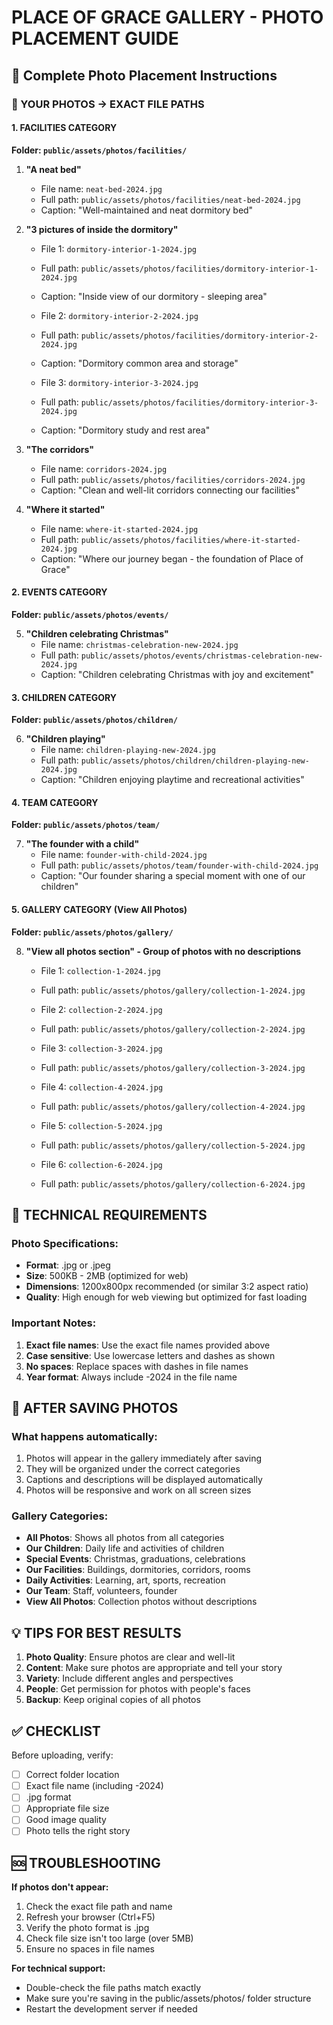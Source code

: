 # PLACE OF GRACE GALLERY - PHOTO PLACEMENT GUIDE

## 📸 Complete Photo Placement Instructions

### 🎯 YOUR PHOTOS → EXACT FILE PATHS

#### 1. FACILITIES CATEGORY
**Folder: `public/assets/photos/facilities/`**

1. **"A neat bed"**
   - File name: `neat-bed-2024.jpg`
   - Full path: `public/assets/photos/facilities/neat-bed-2024.jpg`
   - Caption: "Well-maintained and neat dormitory bed"

2. **"3 pictures of inside the dormitory"**
   - File 1: `dormitory-interior-1-2024.jpg`
   - Full path: `public/assets/photos/facilities/dormitory-interior-1-2024.jpg`
   - Caption: "Inside view of our dormitory - sleeping area"
   
   - File 2: `dormitory-interior-2-2024.jpg`
   - Full path: `public/assets/photos/facilities/dormitory-interior-2-2024.jpg`
   - Caption: "Dormitory common area and storage"
   
   - File 3: `dormitory-interior-3-2024.jpg`
   - Full path: `public/assets/photos/facilities/dormitory-interior-3-2024.jpg`
   - Caption: "Dormitory study and rest area"

3. **"The corridors"**
   - File name: `corridors-2024.jpg`
   - Full path: `public/assets/photos/facilities/corridors-2024.jpg`
   - Caption: "Clean and well-lit corridors connecting our facilities"

4. **"Where it started"**
   - File name: `where-it-started-2024.jpg`
   - Full path: `public/assets/photos/facilities/where-it-started-2024.jpg`
   - Caption: "Where our journey began - the foundation of Place of Grace"

#### 2. EVENTS CATEGORY
**Folder: `public/assets/photos/events/`**

5. **"Children celebrating Christmas"**
   - File name: `christmas-celebration-new-2024.jpg`
   - Full path: `public/assets/photos/events/christmas-celebration-new-2024.jpg`
   - Caption: "Children celebrating Christmas with joy and excitement"

#### 3. CHILDREN CATEGORY
**Folder: `public/assets/photos/children/`**

6. **"Children playing"**
   - File name: `children-playing-new-2024.jpg`
   - Full path: `public/assets/photos/children/children-playing-new-2024.jpg`
   - Caption: "Children enjoying playtime and recreational activities"

#### 4. TEAM CATEGORY
**Folder: `public/assets/photos/team/`**

7. **"The founder with a child"**
   - File name: `founder-with-child-2024.jpg`
   - Full path: `public/assets/photos/team/founder-with-child-2024.jpg`
   - Caption: "Our founder sharing a special moment with one of our children"

#### 5. GALLERY CATEGORY (View All Photos)
**Folder: `public/assets/photos/gallery/`**

8. **"View all photos section" - Group of photos with no descriptions**
   - File 1: `collection-1-2024.jpg`
   - Full path: `public/assets/photos/gallery/collection-1-2024.jpg`
   
   - File 2: `collection-2-2024.jpg`
   - Full path: `public/assets/photos/gallery/collection-2-2024.jpg`
   
   - File 3: `collection-3-2024.jpg`
   - Full path: `public/assets/photos/gallery/collection-3-2024.jpg`
   
   - File 4: `collection-4-2024.jpg`
   - Full path: `public/assets/photos/gallery/collection-4-2024.jpg`
   
   - File 5: `collection-5-2024.jpg`
   - Full path: `public/assets/photos/gallery/collection-5-2024.jpg`
   
   - File 6: `collection-6-2024.jpg`
   - Full path: `public/assets/photos/gallery/collection-6-2024.jpg`

## 🔧 TECHNICAL REQUIREMENTS

### Photo Specifications:
- **Format**: .jpg or .jpeg
- **Size**: 500KB - 2MB (optimized for web)
- **Dimensions**: 1200x800px recommended (or similar 3:2 aspect ratio)
- **Quality**: High enough for web viewing but optimized for fast loading

### Important Notes:
1. **Exact file names**: Use the exact file names provided above
2. **Case sensitive**: Use lowercase letters and dashes as shown
3. **No spaces**: Replace spaces with dashes in file names
4. **Year format**: Always include -2024 in the file name

## 🚀 AFTER SAVING PHOTOS

### What happens automatically:
1. Photos will appear in the gallery immediately after saving
2. They will be organized under the correct categories
3. Captions and descriptions will be displayed automatically
4. Photos will be responsive and work on all screen sizes

### Gallery Categories:
- **All Photos**: Shows all photos from all categories
- **Our Children**: Daily life and activities of children
- **Special Events**: Christmas, graduations, celebrations
- **Our Facilities**: Buildings, dormitories, corridors, rooms
- **Daily Activities**: Learning, art, sports, recreation
- **Our Team**: Staff, volunteers, founder
- **View All Photos**: Collection photos without descriptions

## 💡 TIPS FOR BEST RESULTS

1. **Photo Quality**: Ensure photos are clear and well-lit
2. **Content**: Make sure photos are appropriate and tell your story
3. **Variety**: Include different angles and perspectives
4. **People**: Get permission for photos with people's faces
5. **Backup**: Keep original copies of all photos

## ✅ CHECKLIST

Before uploading, verify:
- [ ] Correct folder location
- [ ] Exact file name (including -2024)
- [ ] .jpg format
- [ ] Appropriate file size
- [ ] Good image quality
- [ ] Photo tells the right story

## 🆘 TROUBLESHOOTING

**If photos don't appear:**
1. Check the exact file path and name
2. Refresh your browser (Ctrl+F5)
3. Verify the photo format is .jpg
4. Check file size isn't too large (over 5MB)
5. Ensure no spaces in file names

**For technical support:**
- Double-check the file paths match exactly
- Make sure you're saving in the public/assets/photos/ folder structure
- Restart the development server if needed

